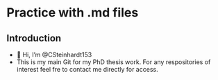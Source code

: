 # Practice with .md files

## Introduction
- 👋 Hi, I’m @CSteinhardt153
- This is my main Git for my PhD thesis work. For any respositories of interest feel fre to contact me directly for access.

